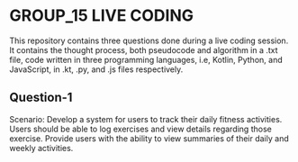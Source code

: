 # GROUP_15 LIVE CODING

This repository contains three questions done during a live coding session. It contains the thought process, both pseudocode and algorithm in a .txt file, code written in three programming languages, i.e, Kotlin, Python, and JavaScript, in .kt, .py, and .js files respectively. 

## Question-1 
Scenario: Develop a system for users to track their daily fitness activities. 
Users should be able to log exercises and view details regarding those exercise. 
Provide users with the ability to view summaries of their daily and weekly activities.
